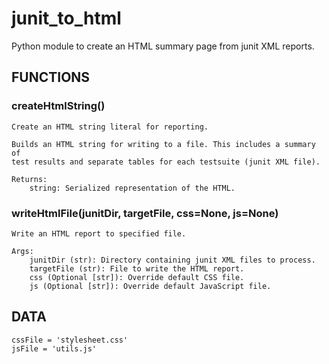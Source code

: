 # junit_to_html
Python module to create an HTML summary page from junit XML reports.

## FUNCTIONS
### createHtmlString()
    Create an HTML string literal for reporting.

    Builds an HTML string for writing to a file. This includes a summary of
    test results and separate tables for each testsuite (junit XML file).

    Returns:
        string: Serialized representation of the HTML.

### writeHtmlFile(junitDir, targetFile, css=None, js=None)
    Write an HTML report to specified file.

    Args:
        junitDir (str): Directory containing junit XML files to process.
        targetFile (str): File to write the HTML report.
        css (Optional [str]): Override default CSS file.
        js (Optional [str]): Override default JavaScript file.

## DATA
    cssFile = 'stylesheet.css'
    jsFile = 'utils.js'